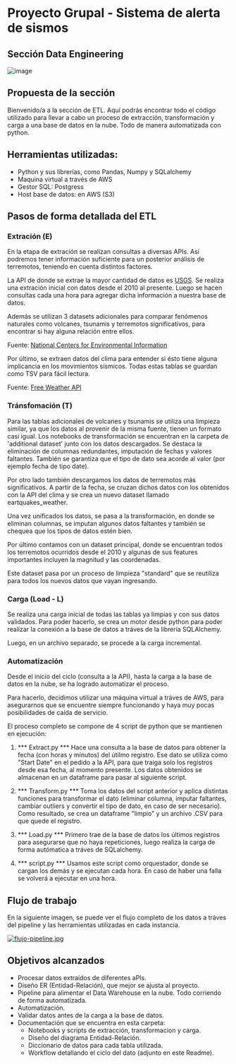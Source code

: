 # Proyecto Grupal -  Sistema de alerta de sismos
## Sección Data Engineering
![image](https://inesdi-cdn.s3.eu-west-3.amazonaws.com/inesdi-prod/2021-08/iStock-1329530347.jpg)


##  Propuesta de la sección
Bienvenido/a a la sección de ETL. Aquí podrás encontrar todo el código utilizado para llevar a cabo un proceso de extracción, transformación y carga a una base de datos en la nube. Todo de manera automatizada con python.

## Herramientas utilizadas:

 - Python y sus librerías, como Pandas, Numpy y SQLalchemy
 - Maquina virtual a través de AWS 
 - Gestor SQL: Postgress 
 - Host base de datos: en AWS (S3)

## Pasos de forma detallada del ETL

### Extración (E)

En la etapa de extración se realizan consultas a diversas APIs. Así podremos tener información suficiente para un posterior análisis de terremotos, teniendo en cuenta distintos factores. 

La API de donde se extrae la mayor cantidad de datos es [USGS](https://earthquake.usgs.gov/fdsnws/event/1/).
Se realiza una extración inicial con datos desde el 2010 al presente.
Luego se hacen consultas cada una hora para agregar dicha información a nuestra base de datos.

Además se utilizan 3 datasets adicionales para comparar fenómenos naturales como volcanes, tsunamis y terremotos significativos, para encontrar si hay alguna relación entre ellos. 

Fuente: [National Centers for Environmental Information](https://https://www.ngdc.noaa.gov/ngdc.html)

Por último, se extraen datos del clima para entender si ésto tiene alguna implicancia en los movimientos sísmicos.
Todas estas tablas se guardan como TSV para fácil lectura.

Fuente: [Free Weather API](https://open-meteo.com/en)

### Tránsfomación (T)

Para las tablas adicionales de volcanes y tsunamis se utiliza una limpieza similar, ya que los datos al provenir de la misma fuente, tienen un formato casi igual. Los notebooks de transformación se encuentran en la carpeta de 'additional dataset' junto con los datos descargados. Se destaca la eliminación de columnas redundantes, imputación de fechas y valores faltantes. También se garantiza que el tipo de dato sea acorde al valor (por ejemplo fecha de tipo date).

Por otro lado también descargamos los datos de terremotos más significativos. A partir de la fecha, se cruzan dichos datos con los obtenidos con la API del clima y se crea un nuevo dataset llamado eartquakes_weather.

Una vez unificados los datos, se pasa a la transformación, en donde se eliminan columnas, se imputan algunos datos faltantes y también se chequea que los tipos de datos estén bien.

Por último contamos con un dataset principal, donde se encuentran todos los terremotos ocurridos desde el 2010 y algunas de sus features importantes incluyen la magnitud y las coordenadas. 

Este dataset pasa por un proceso de limpieza "standard" que se reutiliza para todos los nuevos datos que vayan ingresando. 

### Carga (Load - L)

Se realiza una carga inicial de todas las tablas ya limpias y con sus datos validados.
Para poder hacerlo, se crea un motor desde python para poder realizar la conexión a la base de datos a tráves de la librería SQLAlchemy.

Luego, en un archivo separado, se procede a la carga incremental. 


### Automatización

Desde el inicio del ciclo (consulta a la API), hasta la carga a la base de datos en la nube, se ha logrado automatizar el proceso. 

Para hacerlo, decidimos utilizar una máquina virtual a tráves de AWS, para asegurarnos que se encuentre siempre funcionando y haya muy pocas posibilidades de caída de servicio. 

El proceso completo se compone de 4 script de python que se mantienen en ejecución:

1. *** Extract.py ***
 Hace una consulta a la base de datos para obtener la fecha (con horas y minutos) del útilmo registro. Ese dato se utiliza como "Start Date" en el pedido a la API, para que traiga solo los registros desde esa fecha, al momento presente. 
 Los datos obtenidos se almacenan en un dataframe para pasar al siguiente script.

2.  *** Transform.py ***
Toma los datos del script anterior y aplica distintas funciones para transformar el dato (eliminar columna, imputar faltantes, cambiar outliers y convertir el tipo de dato, en caso de ser necesario).
Como resultado, se crea un dataframe "limpio" y un archivo .CSV para que quede el registro.

3.  *** Load.py ***
Primero trae de la base de datos los últimos registros para asegurarse que no haya repeticiones, luego realiza la carga de forma autómatica a tráves de SQLalchemy.

4.  *** script.py ***
Usamos este script como orquestador, donde se cargan los demás y se ejecutan cada hora. En caso de haber una falla se volverá a ejecutar en una hora. 

## Flujo de trabajo

En la siguiente imagen, se puede ver el flujo completo de los datos a tráves del pipeline y las herramientas utilizadas en cada instancia.

[![flujo-pipeline.jpg](https://i.postimg.cc/FKDyShXP/flujo-pipeline.jpg)](https://postimg.cc/cKttyyHY)


## Objetivos alcanzados
- Procesar datos extraídos de diferentes aPIs.
- Diseño ER (Entidad-Relación), que mejor se ajusta al proyecto.
- Pipeline para alimentar el Data Warehouse en la nube. Todo corriendo de forma automatizada.
- Automatización.
- Validar datos antes de la carga a la base de datos.
- Documentación que se encuentra en esta carpeta:
    - Notebooks y scripts de extracción, transformacion y carga.
    - Diseño del diagrama Entidad-Relación.
    - Diccionario de datos para cada tabla utilizada.
    - Workflow detallando el ciclo del dato (adjunto en este Readme).



